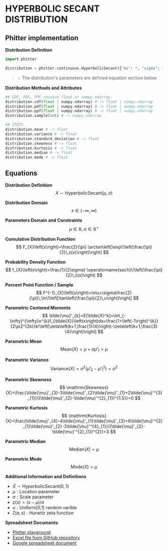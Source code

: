 # HYPERBOLIC SECANT DISTRIBUTION

## Phitter implementation

**Distribution Definition**

```python
import phitter

distribution = phitter.continuous.HyperbolicSecant({"mu": *, "sigma": *})
```

> 💡 The distribution's parameters are defined equation section below

**Distribution Methods and Attributes**

```python
## CDF, PDF, PPF receive float or numpy.ndarray.
distribution.cdf(float | numpy.ndarray) # -> float | numpy.ndarray
distribution.pdf(float | numpy.ndarray) # -> float | numpy.ndarray
distribution.ppf(float | numpy.ndarray) # -> float | numpy.ndarray
distribution.sample(int) # -> numpy.ndarray

## STATS
distribution.mean # -> float
distribution.variance # -> float
distribution.standard_deviation # -> float
distribution.skewness # -> float
distribution.kurtosis # -> float
distribution.median # -> float
distribution.mode # -> float
```

## Equations

**Distribution Definition**
$$ X\sim\mathrm{HyperbolicSecant}\left(\mu,\sigma\right) $$

**Distribution Domain**
$$ x\in\left(-\infty,\infty\right) $$

**Parameters Domain and Constraints**
$$ \mu\in\mathbb{R}, \sigma\in\mathbb{R}^{+} $$

**Cumulative Distribution Function**
$$ F_{X}\left(x\right)=\frac{2}{\pi} \arctan\left[\exp\!\left(\frac{\pi}{2}\,z(x)\right)\right] $$

**Probability Density Function**
$$ f_{X}\left(x\right)=\frac{1}{2\sigma} \operatorname{sech}\!\left(\frac{\pi}{2}\,z(x)\right) $$

**Percent Point Function / Sample**
$$ F^{-1}_{X}\left(u\right)=\mu+\sigma\frac{2}{\pi}\,\ln\!\left[\tan\left(\frac{\pi}{2}\,u\right)\right] $$

**Parametric Centered Moments**
$$ \tilde{\mu}'_{k}=E[\tilde{X}^k]=\int_{-\infty}^{\infty}x^{k}f_{\tilde{X}}\left(x\right)dx=\frac{1+\left(-1\right)^{k}}{2\pi2^{2k}}k!\left[\zeta\left(k+1,\frac{1}{4}\right)-\zeta\left(k+1,\frac{3}{4}\right)\right] $$

**Parametric Mean**
$$ \mathrm{Mean}(X)=\mu+\sigma\tilde{\mu}'_{1}=\mu $$

**Parametric Variance**
$$ \mathrm{Variance}(X)=\sigma^{2}(\tilde{\mu}'_{2}-\tilde{\mu}'^{2}_{1})=\sigma^{2} $$

**Parametric Skewness**
$$ \mathrm{Skewness}(X)=\frac{\tilde{\mu}'_{3}-3\tilde{\mu}'_{2}\tilde{\mu}'_{1}+2\tilde{\mu}'^{3}_{1}}{(\tilde{\mu}'_{2}-\tilde{\mu}'^{2}_{1})^{1.5}}=0 $$

**Parametric Kurtosis**
$$ \mathrm{Kurtosis}(X)=\frac{\tilde{\mu}'_{4}-4\tilde{\mu}'_{1}\tilde{\mu}'_{3}+6\tilde{\mu}'^{2}_{1}\tilde{\mu}'_{2}-3\tilde{\mu}'^{4}_{1}}{(\tilde{\mu}'_{2}-\tilde{\mu}'^{2}_{1})^{2}}=3 $$

**Parametric Median**
$$ \mathrm{Median}(X)=\mu $$

**Parametric Mode**
$$ \mathrm{Mode}(X)=\mu $$

**Additional Information and Definitions**
- $\tilde{X}\sim\mathrm{HyperbolicSecant}\left(0,1\right)$
- $\mu:\text{Location parameter}$
- $\sigma:\text{Scale parameter}$
- $z\left(x\right)=\left(x-\mu\right)/\sigma$
- $u:\text{Uniform[0,1] random varible}$
- $\zeta(a,s):\text{Hurwitz zeta function}$

**Spreadsheet Documents**

-   [Phitter playground](https://phitter.io/distributions/continuous/hyperbolic_secant)
-   [Excel file from GitHub repository](https://github.com/phitterio/phitter-files/blob/main/continuous/hyperbolic_secant.xlsx)
-   [Google spreadsheet document](https://docs.google.com/spreadsheets/d/1lTcLlwX0fmgUjhT4ljvKL_dqSReK_lEthsZNBtDxAF8)
    